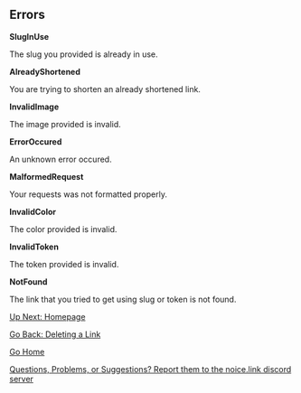 ## Errors

**SlugInUse**

The slug you provided is already in use. 

**AlreadyShortened**

You are trying to shorten an already shortened link. 

**InvalidImage**

The image provided is invalid. 

**ErrorOccured**

An unknown error occured. 

**MalformedRequest**

Your requests was not formatted properly. 

**InvalidColor**

The color provided is invalid. 

**InvalidToken**

The token provided is invalid. 

**NotFound**

The link that you tried to get using slug or token is not found. 


[Up Next: Homepage](https://johnjiromanji.github.io/noicepy)

[Go Back: Deleting a Link](https://johnjiromanji.github.io/delete)

[Go Home](https://johnjiromanji.github.io/noicepy)

[Questions, Problems, or Suggestions? Report them to the noice.link discord server](https://discord.com/invite/879kJMUgGP)
